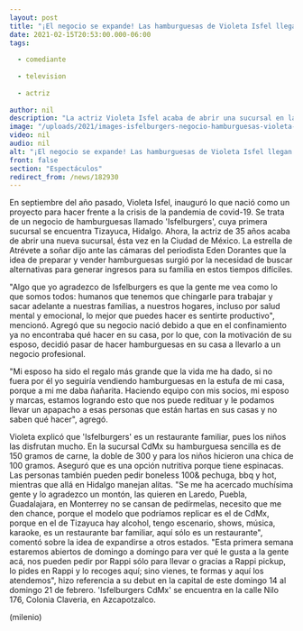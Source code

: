 ```yaml
---
layout: post
title: "¡El negocio se expande! Las hamburguesas de Violeta Isfel llegan a CdMx"
date: 2021-02-15T20:53:00.000-06:00
tags:
  
  - comediante
  
  - television
  
  - actriz
  
author: nil
description: "La actriz Violeta Isfel acaba de abrir una sucursal en la Ciudad de México de su negocio de hamburguesas llamado 'Isfelburgers'. "
image: "/uploads/2021/images-isfelburgers-negocio-hamburguesas-violeta-isfel.jpg"
video: nil
audio: nil
alt: "¡El negocio se expande! Las hamburguesas de Violeta Isfel llegan a CdMx"
front: false
section: "Espectáculos"
redirect_from: /news/182930
---
```


En septiembre del año pasado, Violeta Isfel, inauguró lo que nació como un proyecto para hacer frente a la crisis de la pandemia de covid-19. Se trata de un negocio de hamburguesas llamado 'Isfelburgers', cuya primera sucursal se encuentra Tizayuca, Hidalgo. Ahora, la actriz de 35 años acaba de abrir una nueva sucursal, ésta vez en la Ciudad de México. La estrella de Atrévete a soñar dijo ante las cámaras del periodista Eden Dorantes que la idea de preparar y vender hamburguesas surgió por la necesidad de buscar alternativas para generar ingresos para su familia en estos tiempos difíciles.

"Algo que yo agradezco de Isfelburgers es que la gente me vea como lo que somos todos: humanos que tenemos que chingarle para trabajar y sacar adelante a nuestras familias, a nuestros hogares, incluso por salud mental y emocional, lo mejor que puedes hacer es sentirte productivo", mencionó. 
Agregó que su negocio nació debido a que en el confinamiento ya no encontraba qué hacer en su casa, por lo que, con la motivación de su esposo, decidió pasar de hacer hamburguesas en su casa a llevarlo a un negocio profesional. 

"Mi esposo ha sido el regalo más grande que la vida me ha dado, si no fuera por él yo seguiría vendiendo hamburguesas en la estufa de mi casa, porque a mi me daba ñañarita. Haciendo equipo con mis socios, mi esposo y marcas, estamos logrando esto que nos puede redituar y le podamos llevar un apapacho a esas personas que están hartas en sus casas y no saben qué hacer", agregó. 

Violeta explicó que 'Isfelburgers' es un restaurante familiar, pues los niños las disfrutan mucho. En la sucursal CdMx su hamburguesa sencilla es de 150 gramos de carne, la doble de 300 y para los niños hicieron una chica de 100 gramos. Aseguró que es una opción nutritiva porque tiene espinacas. Las personas también pueden pedir boneless 100& pechuga, bbq y hot, mientras que allá en Hidalgo manejan alitas.
"Se me ha acercado muchísima gente y lo agradezco un montón, las quieren en Laredo, Puebla, Guadalajara, en Monterrey no se cansan de pedírmelas, necesito que me den chance, porque el modelo que podríamos replicar es el de CdMx, porque en el de Tizayuca hay alcohol, tengo escenario, shows, música, karaoke, es un restaurante bar familiar, aquí sólo es un restaurante", comentó sobre la idea de expandirse a otros estados. 
"Esta primera semana estaremos abiertos de domingo a domingo para ver qué le gusta a la gente acá, nos pueden pedir por Rappi sólo para llevar o gracias a Rappi pickup, lo pides en Rappi y lo recoges aquí; sino vienes, te formas y aquí los atendemos", hizo referencia a su debut en la capital de este domingo 14 al domingo 21 de febrero. 
'Isfelburgers CdMx' se encuentra en la calle Nilo 176, Colonia Claveria, en Azcapotzalco. 

(milenio)